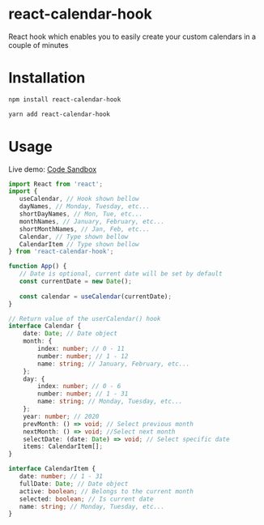 # react-calendar-hook
React hook which enables you to easily create your custom calendars in a couple of minutes

# Installation
```bash
npm install react-calendar-hook
```
```bash
yarn add react-calendar-hook
```

# Usage
Live demo:
[Code Sandbox](https://codesandbox.io/s/green-leaf-vn82q)

```typescript
import React from 'react';
import {
   useCalendar, // Hook shown bellow
   dayNames, // Monday, Tuesday, etc...
   shortDayNames, // Mon, Tue, etc...
   monthNames, // January, February, etc...
   shortMonthNames, // Jan, Feb, etc...
   Calendar, // Type shown bellow
   CalendarItem // Type shown bellow
} from 'react-calendar-hook';

function App() {
   // Date is optional, current date will be set by default
   const currentDate = new Date();
   
   const calendar = useCalendar(currentDate);
}

// Return value of the userCalendar() hook
interface Calendar {
	date: Date; // Date object
	month: {
		index: number; // 0 - 11
		number: number; // 1 - 12
		name: string; // January, February, etc...
	};
	day: {
		index: number; // 0 - 6
		number: number; // 1 - 31
		name: string; // Monday, Tuesday, etc...
	};
	year: number; // 2020
	prevMonth: () => void; // Select previous month
	nextMonth: () => void; //Select next month
	selectDate: (date: Date) => void; // Select specific date
	items: CalendarItem[];
}

interface CalendarItem {
   date: number; // 1 - 31
   fullDate: Date; // Date object
   active: boolean; // Belongs to the current month
   selected: boolean; // Is current date
   name: string; // Monday, Tuesday, etc...
}
```